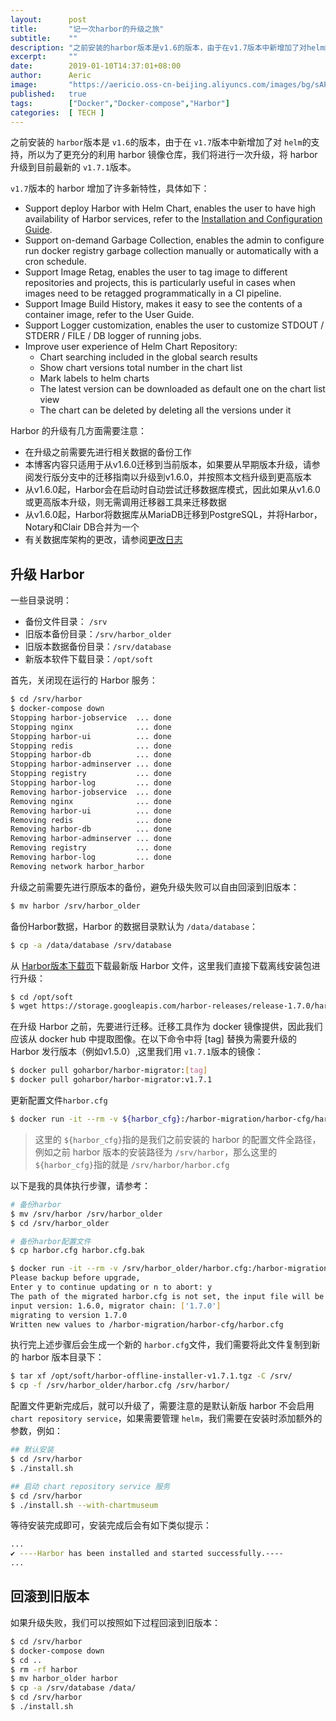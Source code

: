 ```yaml
---
layout:      post
title:       "记一次harbor的升级之旅"
subtitle:    ""
description: "之前安装的harbor版本是v1.6的版本，由于在v1.7版本中新增加了对helm的支持，所以为了更充分的利用harbor镜像仓库，我们将进行一次升级，将harbor升级到目前最新的v1.7.1版本"
excerpt:     ""
date:        2019-01-10T14:37:01+08:00
author:      Aeric
image:       "https://aericio.oss-cn-beijing.aliyuncs.com/images/bg/sAPWBh.jpg"
published:   true
tags:        ["Docker","Docker-compose","Harbor"]
categories:  [ TECH ]
---
```


之前安装的 `harbor`版本是 `v1.6`的版本，由于在 `v1.7`版本中新增加了对 `helm`的支持，所以为了更充分的利用 harbor 镜像仓库，我们将进行一次升级，将 harbor 升级到目前最新的 `v1.7.1`版本。

`v1.7`版本的 harbor 增加了许多新特性，具体如下：

- Support deploy Harbor with Helm Chart, enables the user to have high availability of Harbor services, refer to the [Installation and Configuration Guide](https://github.com/goharbor/harbor/blob/release-1.7.0/docs/installation_guide.md).
- Support on-demand Garbage Collection, enables the admin to configure run docker registry garbage collection manually or automatically with a cron schedule.
- Support Image Retag, enables the user to tag image to different repositories and projects, this is particularly useful in cases when images need to be retagged programmatically in a CI pipeline.
- Support Image Build History, makes it easy to see the contents of a container image, refer to the User Guide.
- Support Logger customization, enables the user to customize STDOUT / STDERR / FILE / DB logger of running jobs.
- Improve user experience of Helm Chart Repository:
  - Chart searching included in the global search results
  - Show chart versions total number in the chart list
  - Mark labels to helm charts
  - The latest version can be downloaded as default one on the chart list view
  - The chart can be deleted by deleting all the versions under it

 Harbor 的升级有几方面需要注意：

- 在升级之前需要先进行相关数据的备份工作
- 本博客内容只适用于从v1.6.0迁移到当前版本，如果要从早期版本升级，请参阅发行版分支中的迁移指南以升级到v1.6.0，并按照本文档升级到更高版本
- 从v1.6.0起，Harbor会在启动时自动尝试迁移数据库模式，因此如果从v1.6.0或更高版本升级，则无需调用迁移器工具来迁移数据
- 从v1.6.0起，Harbor将数据库从MariaDB迁移到PostgreSQL，并将Harbor，Notary和Clair DB合并为一个
- 有关数据库架构的更改，请参阅[更改日志](https://github.com/goharbor/harbor/blob/master/tools/migration/db/changelog.md)

## 升级 Harbor

一些目录说明：

- 备份文件目录： `/srv`
- 旧版本备份目录：`/srv/harbor_older`
- 旧版本数据备份目录：`/srv/database`
- 新版本软件下载目录：`/opt/soft`

首先，关闭现在运行的 Harbor 服务：

```bash
$ cd /srv/harbor
$ docker-compose down
Stopping harbor-jobservice  ... done
Stopping nginx              ... done
Stopping harbor-ui          ... done
Stopping redis              ... done
Stopping harbor-db          ... done
Stopping harbor-adminserver ... done
Stopping registry           ... done
Stopping harbor-log         ... done
Removing harbor-jobservice  ... done
Removing nginx              ... done
Removing harbor-ui          ... done
Removing redis              ... done
Removing harbor-db          ... done
Removing harbor-adminserver ... done
Removing registry           ... done
Removing harbor-log         ... done
Removing network harbor_harbor
```

升级之前需要先进行原版本的备份，避免升级失败可以自由回滚到旧版本：

```bash
$ mv harbor /srv/harbor_older
```

备份Harbor数据，Harbor 的数据目录默认为 `/data/database`：

```bash
$ cp -a /data/database /srv/database
```

从 [Harbor版本下载页]([https://github.com/goharbor/harbor/releases](https://github.com/goharbor/harbor/releases))下载最新版 Harbor 文件，这里我们直接下载离线安装包进行升级：

```bash
$ cd /opt/soft
$ wget https://storage.googleapis.com/harbor-releases/release-1.7.0/harbor-offline-installer-v1.7.1.tgz
```

在升级 Harbor 之前，先要进行迁移。迁移工具作为 docker 镜像提供，因此我们应该从 docker hub 中提取图像。在以下命令中将 [tag] 替换为需要升级的 Harbor 发行版本（例如v1.5.0）,这里我们用 `v1.7.1`版本的镜像：

```bash
$ docker pull goharbor/harbor-migrator:[tag]
$ docker pull goharbor/harbor-migrator:v1.7.1
```

更新配置文件`harbor.cfg`

```bash
$ docker run -it --rm -v ${harbor_cfg}:/harbor-migration/harbor-cfg/harbor.cfg goharbor/harbor-migrator:v1.7.1 --cfg up
```

> 这里的 `${harbor_cfg}`指的是我们之前安装的 harbor 的配置文件全路径，例如之前 harbor 版本的安装路径为 `/srv/harbor`，那么这里的 `${harbor_cfg}`指的就是 `/srv/harbor/harbor.cfg`

以下是我的具体执行步骤，请参考：

```bash
# 备份harbor
$ mv /srv/harbor /srv/harbor_older
$ cd /srv/harbor_older

# 备份harbor配置文件
$ cp harbor.cfg harbor.cfg.bak

$ docker run -it --rm -v /srv/harbor_older/harbor.cfg:/harbor-migration/harbor-cfg/harbor.cfg goharbor/harbor-migrator:v1.7.1 --cfg up
Please backup before upgrade,
Enter y to continue updating or n to abort: y
The path of the migrated harbor.cfg is not set, the input file will be overwritten.
input version: 1.6.0, migrator chain: ['1.7.0']
migrating to version 1.7.0
Written new values to /harbor-migration/harbor-cfg/harbor.cfg
```

执行完上述步骤后会生成一个新的 `harbor.cfg`文件，我们需要将此文件复制到新的 harbor 版本目录下：

```bash
$ tar xf /opt/soft/harbor-offline-installer-v1.7.1.tgz -C /srv/
$ cp -f /srv/harbor_older/harbor.cfg /srv/harbor/
```

配置文件更新完成后，就可以升级了，需要注意的是默认新版 harbor 不会启用 `chart repository service`，如果需要管理 `helm`，我们需要在安装时添加额外的参数，例如：

```bash
## 默认安装
$ cd /srv/harbor
$ ./install.sh

## 启动 chart repository service 服务
$ cd /srv/harbor
$ ./install.sh --with-chartmuseum
```

等待安装完成即可，安装完成后会有如下类似提示：

```bash
...
✔ ----Harbor has been installed and started successfully.----
...
```

## 回滚到旧版本

如果升级失败，我们可以按照如下过程回滚到旧版本：

```bash
$ cd /srv/harbor
$ docker-compose down
$ cd ..
$ rm -rf harbor
$ mv harbor_older harbor
$ cp -a /srv/database /data/
$ cd /srv/harbor
$ ./install.sh
```



